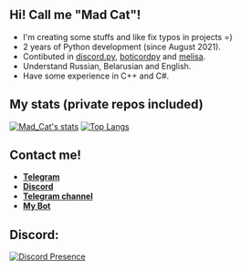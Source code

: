 ## Hi! Call me "Mad Cat"!
- I'm creating some stuffs and like fix typos in projects =)
- 2 years of Python development (since August 2021).
- Contibuted in [discord.py](https://github.com/Rapptz/discord.py), [boticordpy](https://github.com/Boticord/boticordpy) and [melisa](https://github.com/MelisaDev/melisa).
- Understand Russian, Belarusian and English.
- Have some experience in C++ and C#.

## My stats (private repos included)
[![Mad_Cat's stats](https://github-readme-stats.vercel.app/api?username=madcat9958&theme=dark&count_private=True&show_icons=True)](https://github.com/anuraghazra/github-readme-stats)
[![Top Langs](https://github-readme-stats.vercel.app/api/top-langs/?username=madcat9958&theme=dark)](https://github.com/anuraghazra/github-readme-stats)

## Contact me!
- [**Telegram**](https://t.me/justMadKitten)
- [**Discord**](https://discord.com/users/560529834325966858)
- [**Telegram channel**](https://t.me/MadCat9958)
- [**My Bot**](https://bcord.cc/b/madbot)

## Discord:
[![Discord Presence](https://lanyard.cnrad.dev/api/560529834325966858)](https://discord.com/users/560529834325966858)
